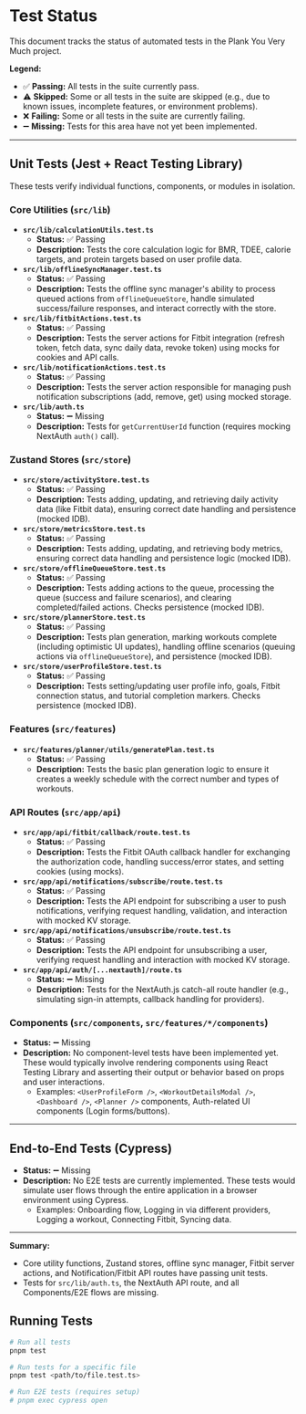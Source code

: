 # Test Status

This document tracks the status of automated tests in the Plank You Very Much project.

**Legend:**

*   ✅ **Passing:** All tests in the suite currently pass.
*   ⚠️ **Skipped:** Some or all tests in the suite are skipped (e.g., due to known issues, incomplete features, or environment problems).
*   ❌ **Failing:** Some or all tests in the suite are currently failing.
*   ➖ **Missing:** Tests for this area have not yet been implemented.

---

## Unit Tests (Jest + React Testing Library)

These tests verify individual functions, components, or modules in isolation.

### Core Utilities (`src/lib`)

*   **`src/lib/calculationUtils.test.ts`**
    *   **Status:** ✅ Passing
    *   **Description:** Tests the core calculation logic for BMR, TDEE, calorie targets, and protein targets based on user profile data.
*   **`src/lib/offlineSyncManager.test.ts`**
    *   **Status:** ✅ Passing
    *   **Description:** Tests the offline sync manager's ability to process queued actions from `offlineQueueStore`, handle simulated success/failure responses, and interact correctly with the store.
*   **`src/lib/fitbitActions.test.ts`**
    *   **Status:** ✅ Passing
    *   **Description:** Tests the server actions for Fitbit integration (refresh token, fetch data, sync daily data, revoke token) using mocks for cookies and API calls.
*   **`src/lib/notificationActions.test.ts`**
    *   **Status:** ✅ Passing
    *   **Description:** Tests the server action responsible for managing push notification subscriptions (add, remove, get) using mocked storage.
*   **`src/lib/auth.ts`**
    *   **Status:** ➖ Missing
    *   **Description:** Tests for `getCurrentUserId` function (requires mocking NextAuth `auth()` call).

### Zustand Stores (`src/store`)

*   **`src/store/activityStore.test.ts`**
    *   **Status:** ✅ Passing
    *   **Description:** Tests adding, updating, and retrieving daily activity data (like Fitbit data), ensuring correct date handling and persistence (mocked IDB).
*   **`src/store/metricsStore.test.ts`**
    *   **Status:** ✅ Passing
    *   **Description:** Tests adding, updating, and retrieving body metrics, ensuring correct data handling and persistence logic (mocked IDB).
*   **`src/store/offlineQueueStore.test.ts`**
    *   **Status:** ✅ Passing
    *   **Description:** Tests adding actions to the queue, processing the queue (success and failure scenarios), and clearing completed/failed actions. Checks persistence (mocked IDB).
*   **`src/store/plannerStore.test.ts`**
    *   **Status:** ✅ Passing
    *   **Description:** Tests plan generation, marking workouts complete (including optimistic UI updates), handling offline scenarios (queuing actions via `offlineQueueStore`), and persistence (mocked IDB).
*   **`src/store/userProfileStore.test.ts`**
    *   **Status:** ✅ Passing
    *   **Description:** Tests setting/updating user profile info, goals, Fitbit connection status, and tutorial completion markers. Checks persistence (mocked IDB).

### Features (`src/features`)

*   **`src/features/planner/utils/generatePlan.test.ts`**
    *   **Status:** ✅ Passing
    *   **Description:** Tests the basic plan generation logic to ensure it creates a weekly schedule with the correct number and types of workouts.

### API Routes (`src/app/api`)

*   **`src/app/api/fitbit/callback/route.test.ts`**
    *   **Status:** ✅ Passing
    *   **Description:** Tests the Fitbit OAuth callback handler for exchanging the authorization code, handling success/error states, and setting cookies (using mocks).
*   **`src/app/api/notifications/subscribe/route.test.ts`**
    *   **Status:** ✅ Passing
    *   **Description:** Tests the API endpoint for subscribing a user to push notifications, verifying request handling, validation, and interaction with mocked KV storage.
*   **`src/app/api/notifications/unsubscribe/route.test.ts`**
    *   **Status:** ✅ Passing
    *   **Description:** Tests the API endpoint for unsubscribing a user, verifying request handling and interaction with mocked KV storage.
*   **`src/app/api/auth/[...nextauth]/route.ts`**
    *   **Status:** ➖ Missing
    *   **Description:** Tests for the NextAuth.js catch-all route handler (e.g., simulating sign-in attempts, callback handling for providers).

### Components (`src/components`, `src/features/*/components`)

*   **Status:** ➖ Missing
*   **Description:** No component-level tests have been implemented yet. These would typically involve rendering components using React Testing Library and asserting their output or behavior based on props and user interactions.
    *   Examples: `<UserProfileForm />`, `<WorkoutDetailsModal />`, `<Dashboard />`, `<Planner />` components, Auth-related UI components (Login forms/buttons).

---

## End-to-End Tests (Cypress)

*   **Status:** ➖ Missing
*   **Description:** No E2E tests are currently implemented. These tests would simulate user flows through the entire application in a browser environment using Cypress.
    *   Examples: Onboarding flow, Logging in via different providers, Logging a workout, Connecting Fitbit, Syncing data.

---

**Summary:**

*   Core utility functions, Zustand stores, offline sync manager, Fitbit server actions, and Notification/Fitbit API routes have passing unit tests.
*   Tests for `src/lib/auth.ts`, the NextAuth API route, and all Components/E2E flows are missing.

## Running Tests

```bash
# Run all tests
pnpm test

# Run tests for a specific file
pnpm test <path/to/file.test.ts>

# Run E2E tests (requires setup)
# pnpm exec cypress open 
``` 